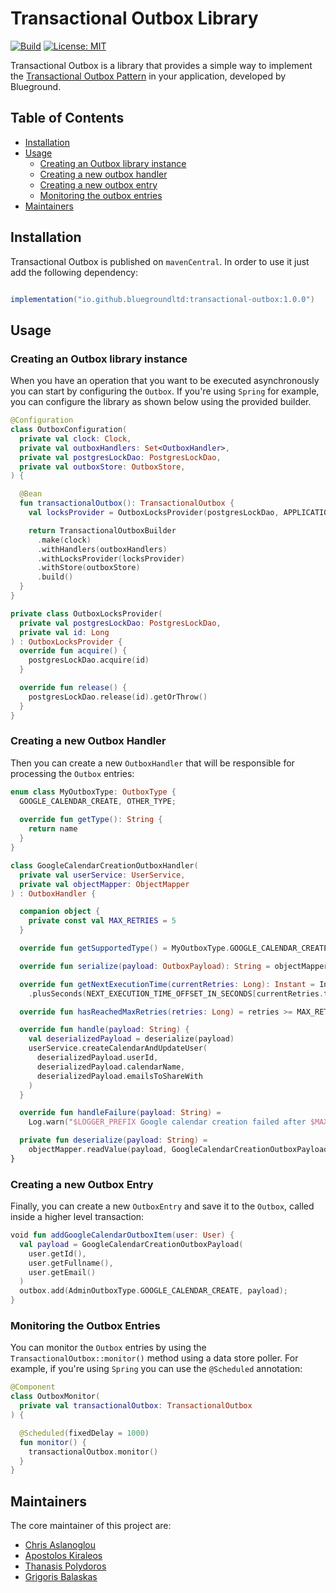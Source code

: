 # Transactional Outbox Library

[![Build](https://github.com/bluegroundltd/transactional-outbox/actions/workflows/ci.yml/badge.svg?branch=main)](https://github.com/bluegroundltd/transactional-outbox/actions/workflows/ci.yml)
[![License: MIT](https://img.shields.io/badge/License-MIT-yellow.svg)](https://opensource.org/licenses/MIT)

Transactional Outbox is a library that provides a simple way to implement
the [Transactional Outbox Pattern](https://microservices.io/patterns/data/transactional-outbox.html) in your
application, developed by Blueground.

## Table of Contents

- [Installation](#installation)
- [Usage](#usage)
  - [Creating an Outbox library instance](#creating-an-outbox-library-instance)
  - [Creating a new outbox handler](#creating-a-new-outbox-handler)
  - [Creating a new outbox entry](#creating-a-new-outbox-entry)
  - [Monitoring the outbox entries](#monitoring-the-outbox-entries)
- [Maintainers](#maintainers)

## Installation

Transactional Outbox is published on `mavenCentral`. In order to use it just add the following dependency:

```gradle

implementation("io.github.bluegroundltd:transactional-outbox:1.0.0")

```

## Usage

### Creating an Outbox library instance

When you have an operation that you want to be executed asynchronously you can start by configuring the `Outbox`. 
If you're using `Spring` for example, you can configure the library as shown below using the provided builder.

```kotlin
@Configuration
class OutboxConfiguration(
  private val clock: Clock,
  private val outboxHandlers: Set<OutboxHandler>,
  private val postgresLockDao: PostgresLockDao,
  private val outboxStore: OutboxStore,
) {

  @Bean
  fun transactionalOutbox(): TransactionalOutbox {
    val locksProvider = OutboxLocksProvider(postgresLockDao, APPLICATION_SPECIFIC_ID)

    return TransactionalOutboxBuilder
      .make(clock)
      .withHandlers(outboxHandlers)
      .withLocksProvider(locksProvider)
      .withStore(outboxStore)
      .build()
  }
}

private class OutboxLocksProvider(
  private val postgresLockDao: PostgresLockDao,
  private val id: Long
) : OutboxLocksProvider {
  override fun acquire() {
    postgresLockDao.acquire(id)
  }

  override fun release() {
    postgresLockDao.release(id).getOrThrow()
  }
}
```

### Creating a new Outbox Handler

Then you can create a new `OutboxHandler` that will be responsible for processing the `Outbox` entries:

```kotlin
enum class MyOutboxType: OutboxType {
  GOOGLE_CALENDAR_CREATE, OTHER_TYPE;
  
  override fun getType(): String {
    return name
  }
}

class GoogleCalendarCreationOutboxHandler(
  private val userService: UserService,
  private val objectMapper: ObjectMapper
) : OutboxHandler {

  companion object {
    private const val MAX_RETRIES = 5
  }

  override fun getSupportedType() = MyOutboxType.GOOGLE_CALENDAR_CREATE

  override fun serialize(payload: OutboxPayload): String = objectMapper.writeValueAsString(payload)

  override fun getNextExecutionTime(currentRetries: Long): Instant = Instant.now()
    .plusSeconds(NEXT_EXECUTION_TIME_OFFSET_IN_SECONDS[currentRetries.toInt()])

  override fun hasReachedMaxRetries(retries: Long) = retries >= MAX_RETRIES

  override fun handle(payload: String) {
    val deserializedPayload = deserialize(payload)
    userService.createCalendarAndUpdateUser(
      deserializedPayload.userId,
      deserializedPayload.calendarName,
      deserializedPayload.emailsToShareWith
    )
  }

  override fun handleFailure(payload: String) =
    Log.warn("$LOGGER_PREFIX Google calendar creation failed after $MAX_RETRIES retries. Payload: $payload")

  private fun deserialize(payload: String) =
    objectMapper.readValue(payload, GoogleCalendarCreationOutboxPayload::class.java)
}
```

### Creating a new Outbox Entry

Finally, you can create a new `OutboxEntry` and save it to the `Outbox`,
called inside a higher level transaction:

```kotlin
void fun addGoogleCalendarOutboxItem(user: User) {
  val payload = GoogleCalendarCreationOutboxPayload(
    user.getId(),
    user.getFullname(),
    user.getEmail()
  )
  outbox.add(AdminOutboxType.GOOGLE_CALENDAR_CREATE, payload);
}
```

### Monitoring the Outbox Entries

You can monitor the `Outbox` entries by using the `TransactionalOutbox::monitor()` method
using a data store poller. For example, if you're using `Spring` you can use the `@Scheduled` annotation:

```kotlin
@Component
class OutboxMonitor(
  private val transactionalOutbox: TransactionalOutbox
) {

  @Scheduled(fixedDelay = 1000)
  fun monitor() {
    transactionalOutbox.monitor()
  }
}
```

## Maintainers

The core maintainer of this project are:

* [Chris Aslanoglou](https://github.com/chris-asl)
* [Apostolos Kiraleos](https://github.com/kiraleos)
* [Thanasis Polydoros](https://github.com/ippokratoys)
* [Grigoris Balaskas](https://github.com/gregBal)
